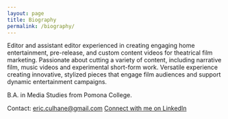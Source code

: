 ```yaml
---
layout: page
title: Biography
permalink: /biography/
---
```

<!-- 
Connect with me on LinkedIn.
[Resume.]({{ '\assets\pdf\Eric Culhane Assistant Editing Resume.pdf' | prepend: site.baseurl }}) -->

Editor and assistant editor experienced in creating engaging home entertainment, pre-release, and custom content videos for theatrical film marketing. Passionate about cutting a variety of content, including narrative film, music videos and experimental short-form work. Versatile experience creating innovative, stylized pieces that engage film audiences and support dynamic entertainment campaigns.  

B.A. in Media Studies from Pomona College.

Contact: eric.culhane@gmail.com
<a href="https://www.linkedin.com/in/eric-culhane/">Connect with me on LinkedIn</a>

